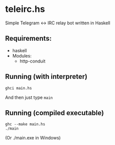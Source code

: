 # teleirc.hs

Simple Telegram <-> IRC relay bot written in Haskell

Requirements:
------
* haskell
* Modules:
    * http-conduit

Running (with interpreter)
------
```
ghci main.hs
```
And then just type `main`

Running (compiled executable)
------
```
ghc --make main.hs
./main
```
(Or ./main.exe in Windows)
